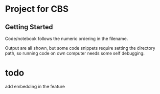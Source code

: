 # Project for CBS

## Getting Started
Code/notebook follows the numeric ordering in the filename.

Output are all shown, but some code snippets require setting the directory path, so running code on own computer needs some self debugging. 

# todo
add embedding in the feature